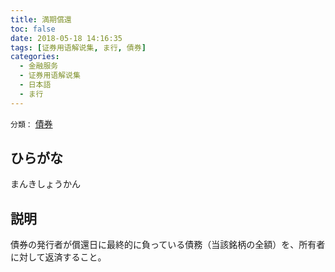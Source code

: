 ```yaml
---
title: 満期償還
toc: false
date: 2018-05-18 14:16:35
tags: [证券用语解说集, ま行, 債券]
categories:
  - 金融服务
  - 证券用语解说集
  - 日本語
  - ま行
---
```


`分類：` [債券](/tags/債券/)

## ひらがな

まんきしょうかん

## 説明

債券の発行者が償還日に最終的に負っている債務（当該銘柄の全額）を、所有者に対して返済すること。
